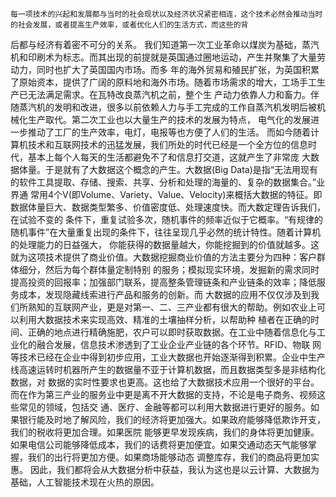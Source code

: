     每一项技术的兴起和发展都与当时的社会现状以及经济状况紧密相连，这个技术必然会推动当时的社会发展，或者提高生产效率，或者优化人们的生活方式，而这些的背
后都与经济有着密不可分的关系。
    我们知道第一次工业革命以煤炭为基础，蒸汽机和印刷术为标志。而其出现的前提就是英国通过圈地运动，产生并聚集了大量劳动力，同时也扩大了英国国内市场。而多
年的海外贸易和殖民扩张，为英国积累了原始资本，提供了广阔的原料地和海外市场。随着市场需求的增大，工场手工生产已无法满足需求。在瓦特改良蒸汽机之前，整个生
产动力依靠人力和畜力。伴随蒸汽机的发明和改进，很多以前依赖人力与手工完成的工作自蒸汽机发明后被机械化生产取代。第二次工业也以大量生产的技术的发展为特点，
电气化的发展进一步推动了工厂的生产效率，电灯，电报等也方便了人们的生活。
    而如今随着计算机技术和互联网技术的迅猛发展，我们所处的时代已经是一个全方位的信息时代，基本上每个人每天的生活都避免不了和信息打交道，这就产生了非常庞
大数据体量。于是就有了大数据这个概念的产生。大数据(Big Data)是指“无法用现有的软件工具提取、存储、搜索、共享、分析和处理的海量的、复杂的数据集合。”业界通
常用4个V(即Volume、Variety、Value、Velocity)来概括大数据的特征。即数据体量巨大、数据类型繁多、价值密度低、处理速度快。而大数定理告诉我们，在试验不变的
条件下，重复试验多次，随机事件的频率近似于它概率。“有规律的随机事件”在大量重复出现的条件下，往往呈现几乎必然的统计特性。随着计算机的处理能力的日益强大，
你能获得的数据量越大，你能挖掘到的价值就越多。这就为这项技术提供了商业价值。大数据挖掘商业价值的方法主要分为四种：客户群体细分，然后为每个群体量定制特别
的服务；模拟现实环境，发掘新的需求同时提高投资的回报率；加强部门联系，提高整条管理链条和产业链条的效率；降低服务成本，发现隐藏线索进行产品和服务的创新。而
大数据的应用不仅仅涉及到我们所熟知的互联网产业，更是对第一、二、三产业都有很大的帮助。例如农业上可以利用大数据技术来实现高效、精准的土壤抽样分析，以帮助种
植者在正确的时间、正确的地点进行精确施肥，农户可以即时获取数据。在工业中随着信息化与工业化的融合发展，信息技术渗透到了工业企业产业链的各个环节。RFID、物联
网等技术已经在企业中得到初步应用，工业大数据也开始逐渐得到积累。企业中生产线高速运转时机器所产生的数据量不亚于计算机数据，而且数据类型多是非结构化数据，对
数据的实时性要求也更高。这也给了大数据技术应用一个很好的平台。而在作为第三产业的服务业中更是离不开大数据的支持，不论是电子商务、视频这些常见的领域，包括交
通、医疗、金融等都可以利用大数据进行更好的服务。如果银行能及时地了解风险，我们的经济将更加强大。如果政府能够降低欺诈开支，我们的税收将更加合理。如果医院
能够更早发现疾病，我们的身体将更加健康。如果电信公司能够降低成本，我们的话费将更加便宜。如果交通动态天气能够掌握，我们的出行将更加方便。如果商场能够动态
调整库存，我们的商品将更加实惠。
    因此，我们都将会从大数据分析中获益，我认为这也是以云计算、大数据为基础，人工智能技术现在火热的原因。
